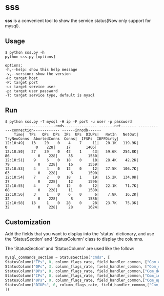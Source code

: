 # sss

**sss** is a convenient tool to show the service status(Now only support for mysql).

## Usage

	$ python sss.py -h
	python sss.py [options]

	options:
	-h,--help: show this help message
	-v,--version: show the version
	-H: target host
	-P: target port
	-u: target service user
	-p: target user password
	-T: target service type, default is mysql
	
## Run
	
	$ python sss.py -T mysql -H ip -P port -u user -p password
			 --------------cmds--------------- -------net------- ------------connection------------ ------innodb------ 
		Time|  TPs   QPs  DPs  IPs  UPs  DIUPs|   NetIn   NetOut|  TryNewConns  AbortedConns  Conns|  IFSPs  IBPPDirty|
	12:10:49|   13    20    0    4    7     11|   20.1K   119.9K|            0             0    228|     17       1406|
	12:10:50|   27    39    0   42    1     43|   59.6K   254.8K|           86             0    228|     35       1530|
	12:10:51|    9     6    0   18    0     18|   28.4K    42.2K|           79             0    228|     16       1559|
	12:10:53|    4     4    0   12    0     12|   27.5K   106.7K|           63             0    228|      6       1590|
	12:10:54|    7     2    0   18    1     19|   15.2K   134.0K|           37             0    228|     12       1596|
	12:10:55|    4     7    0   12    0     12|   22.1K    71.7K|           68             0    228|     11       1580|
	12:10:56|    3     1    0    6    0      6|    7.8K    16.2K|           32             0    228|      8       1586|
	12:10:58|   13     1    0   28    0     28|   23.7K    75.3K|           32             0    228|     28       1624|
	
## Customization

Add the fields that you want to display into the 'status' dictionary, and use the 'StatusSection' and 'StatusColumn' class to display the columns.

The 'StatusSection' and 'StatusColumn' are used like the follow:

```python	
mysql_commands_section = StatusSection("cmds", [
StatusColumn("TPs", 0, column_flags_rate, field_handler_common, ["Com_commit", "Com_rollback"]),
StatusColumn("QPs", 3, column_flags_rate, field_handler_common, ["Com_select"]),
StatusColumn("DPs", 0, column_flags_rate, field_handler_common,["Com_delete"]),
StatusColumn("IPs", 0, column_flags_rate, field_handler_common,["Com_insert"]),
StatusColumn("UPs", 0, column_flags_rate, field_handler_common,["Com_update"]),
StatusColumn("DIUPs", 0, column_flags_rate, field_handler_common,["Com_delete","Com_insert","Com_update"])
])
```